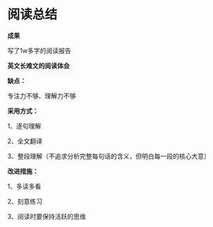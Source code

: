 # 阅读总结

**成果**

写了1w多字的阅读报告

**英文长难文的阅读体会**



**缺点：**

专注力不够、理解力不够



**采用方式：**

1、逐句理解

2、全文翻译

3、整段理解（不追求分析完整每句话的含义，但明白每一段的核心大意）



**改进措施：**

1、多读多看

2、刻意练习

3、阅读时要保持活跃的思维